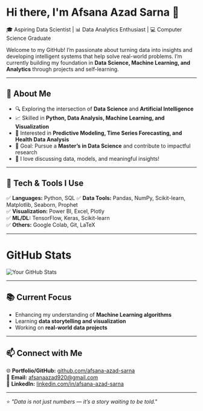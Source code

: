 # Hi there, I'm Afsana Azad Sarna 👋  
🎓 Aspiring Data Scientist | 📊 Data Analytics Enthusiast | 💻 Computer Science Graduate  

Welcome to my GitHub! I’m passionate about turning data into insights and developing intelligent systems that help solve real-world problems. I’m currently building my foundation in **Data Science, Machine Learning, and Analytics** through projects and self-learning.

---

## 🌟 About Me
- 🔍 Exploring the intersection of **Data Science** and **Artificial Intelligence**  
- 📈 Skilled in **Python, Data Analysis, Machine Learning, and Visualization**  
- 🧮 Interested in **Predictive Modeling, Time Series Forecasting, and Health Data Analysis**  
- 🎯 Goal: Pursue a **Master’s in Data Science** and contribute to impactful research  
- 💬 I love discussing data, models, and meaningful insights!  

---

## 🧩 Tech & Tools I Use
✅ **Languages:** Python, SQL
✅ **Data Tools:** Pandas, NumPy, Scikit-learn, Matplotlib, Seaborn, Prophet  
✅ **Visualization:** Power BI, Excel, Plotly  
✅ **ML/DL:** TensorFlow, Keras, Scikit-learn  
✅ **Others:** Google Colab, Git, LaTeX  

---
# GitHub Stats

![Your GitHub Stats](https://github-readme-stats.vercel.app/api?username=afsana-azad-sarna&show_icons=true&hide_title=true)

---

## 📚 Current Focus
- Enhancing my understanding of **Machine Learning algorithms**
- Learning **data storytelling and visualization**
- Working on **real-world data projects**

---

## 📫 Connect with Me
🌐 **Portfolio/GitHub:** [github.com/afsana-azad-sarna](https://github.com/afsana-azad-sarna)  
📧 **Email:** afsanaazad920@gmail.com  
💼 **LinkedIn:** [linkedin.com/in/afsana-azad-sarna](https://linkedin.com/in/afsana-azad-sarna)

---

⭐ *"Data is not just numbers — it’s a story waiting to be told."*  

